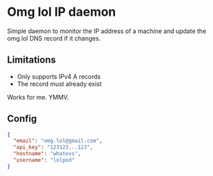 # Omg lol IP daemon

Simple daemon to monitor the IP address of a machine and update the omg.lol DNS record if it changes.

## Limitations
 - Only supports IPv4 A records
 - The record must already exist

Works for me. YMMV.

## Config

```json
{
  "email": "omg.lol@gmail.com",
  "api_key": "123123...123",
  "hostname": "whatevs",
  "username": "lolpod"
}
```